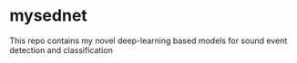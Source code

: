 # mysednet
This repo contains my novel deep-learning based models for sound event detection and classification
